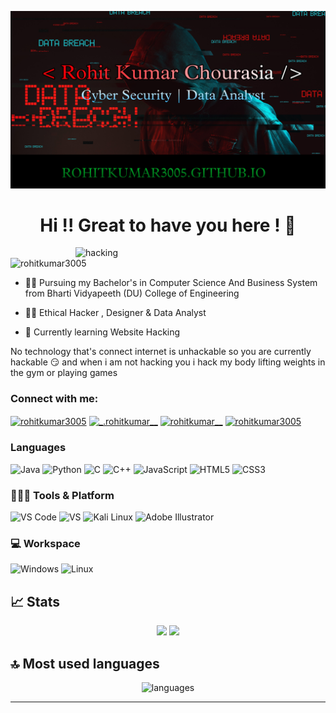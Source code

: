 ![MasterHead](https://github.com/RohitKumar3005/RohitKumar3005/blob/main/logo.jpg)
<h1 align="center">Hi !! Great to have you here ! 👋 </h1>


<img align="right" alt="hacking" width="400" src="https://media2.giphy.com/media/RbDKaczqWovIugyJmW/giphy.gif?cid=ecf05e476lemekeunhlcasx2ra1gzgtph4muti0u5n3wfl9x&rid=giphy.gif&ct=g"> 

<p align="left"> <img src="https://komarev.com/ghpvc/?username=rohitkumar3005&label=Profile%20views&color=0e75b6&style=flat" alt="rohitkumar3005" /> </p>

- 🧑‍🎓 Pursuing my Bachelor's in Computer Science And Business System from Bharti Vidyapeeth (DU) College of Engineering 

- 🧑‍💻 Ethical Hacker , Designer & Data Analyst

- 🌱 Currently learning Website Hacking  

No technology that's connect internet is unhackable so you are currently hackable 😏 and when i am not hacking you i hack my body lifting weights in the gym or playing games

<h3 align="left">Connect with me:</h3>
<p align="left">
<a href="https://twitter.com/rohitkumar3005" target="blank"><img align="center" src="https://raw.githubusercontent.com/rahuldkjain/github-profile-readme-generator/master/src/images/icons/Social/twitter.svg" alt="rohitkumar3005" height="30" width="40" /></a>
<a href="https://instagram.com/_.rohitkumar__" target="blank"><img align="center" src="https://raw.githubusercontent.com/rahuldkjain/github-profile-readme-generator/master/src/images/icons/Social/instagram.svg" alt="_.rohitkumar__" height="30" width="40" /></a>
<a href="https://www.youtube.com/c/RK30" target="blank"><img align="center" src="https://raw.githubusercontent.com/rahuldkjain/github-profile-readme-generator/master/src/images/icons/Social/youtube.svg" alt="rohitkumar__" height="30" width="40" /></a>
<a href="https://codeforces.com/profile/rohitkumar3005" target="blank"><img align="center" src="https://raw.githubusercontent.com/rahuldkjain/github-profile-readme-generator/master/src/images/icons/Social/codeforces.svg" alt="rohitkumar3005" height="30" width="40" /></a>
</p>


###  Languages

![Java](https://img.shields.io/badge/Java-ED8B00?style=for-the-badge&logo=java&logoColor=white)
![Python](https://img.shields.io/badge/Python-FFD43B?style=for-the-badge&logo=python&logoColor=306998)
![C](https://img.shields.io/badge/C-00599C?style=for-the-badge&logo=c&logoColor=white)
![C++](https://img.shields.io/badge/C%2B%2B-00599C?style=for-the-badge&logo=c%2B%2B&logoColor=white)
![JavaScript](https://img.shields.io/badge/JavaScript-323330?style=for-the-badge&logo=javascript&logoColor=F7DF1E)
![HTML5](https://img.shields.io/badge/HTML5-E34F26?style=for-the-badge&logo=html5&logoColor=white)
![CSS3](https://img.shields.io/badge/CSS3-1572B6?style=for-the-badge&logo=css3&logoColor=white)


### 🧑🏻‍💻 Tools & Platform


![VS Code](https://img.shields.io/badge/Visual_Studio_Code-0078D4?style=for-the-badge&logo=visual%20studio%20code&logoColor=white)
![VS](https://img.shields.io/badge/Visual_Studio-5C2D91?style=for-the-badge&logo=visual%20studio&logoColor=white)
![Kali Linux](https://img.shields.io/badge/Kali_Linux-557C94?style=for-the-badge&logo=kali-linux&logoColor=white)
![Adobe Illustrator](https://img.shields.io/badge/Adobe%20Illustrator-FF9A00?style=for-the-badge&logo=adobe%20illustrator&logoColor=white)

### 💻 Workspace

![Windows](https://img.shields.io/badge/Windows-0078D6?style=for-the-badge&logo=windows&logoColor=white)
![Linux](https://img.shields.io/badge/-Linux-grey?style=for-the-badge&logo=linux&logoColor=white)

## 📈 Stats

<p align="center">
  <img width="48%" src="https://github-readme-stats.vercel.app/api?username=Rohitkumar3005&show_icons=true&hide_border=true&theme=radical" />
  <img width="48%" src="https://github-readme-streak-stats.herokuapp.com/?user=Rohitkumar3005&hide_border=true&theme=radical" />
</p>



## 🔝 Most used languages

<p align="center">
  <img alt="languages" src="https://github-readme-stats.vercel.app/api/top-langs/?username=Rohitkumar3005&layout=compact&hide_border=true&theme=radical" />
</p>

---
